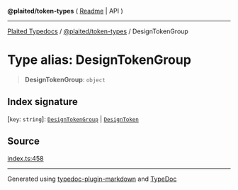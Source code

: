 **@plaited/token-types** ( [Readme](../README.md) \| API )

***

[Plaited Typedocs](../../../modules.md) / [@plaited/token-types](../modules.md) / DesignTokenGroup

# Type alias: DesignTokenGroup

> **DesignTokenGroup**: `object`

## Index signature

 \[`key`: `string`\]: [`DesignTokenGroup`](DesignTokenGroup.md) \| [`DesignToken`](DesignToken.md)

## Source

[index.ts:458](https://github.com/plaited/plaited/blob/d85458a/libs/token-types/src/index.ts#L458)

***

Generated using [typedoc-plugin-markdown](https://www.npmjs.com/package/typedoc-plugin-markdown) and [TypeDoc](https://typedoc.org/)
